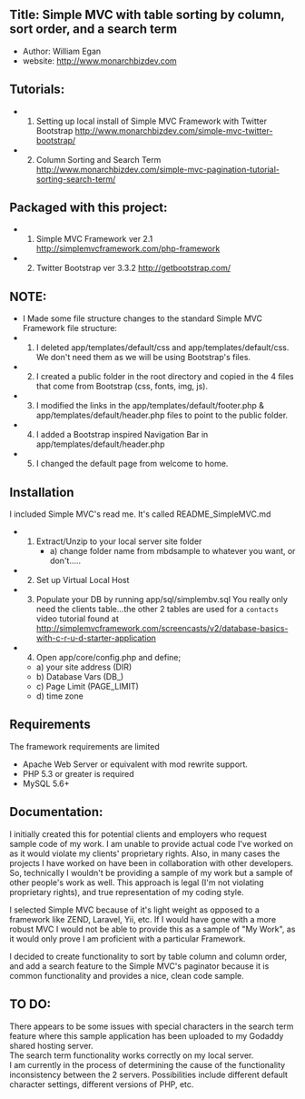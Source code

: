 ## Title:  Simple MVC with table sorting by column, sort order, and a search term
- Author: William Egan
- website: http://www.monarchbizdev.com

## Tutorials:
- 1) Setting up local install of Simple MVC Framework with Twitter Bootstrap 
http://www.monarchbizdev.com/simple-mvc-twitter-bootstrap/
- 2) Column Sorting and Search Term 
http://www.monarchbizdev.com/simple-mvc-pagination-tutorial-sorting-search-term/

## Packaged with this project:   
-  1) Simple MVC Framework ver 2.1   http://simplemvcframework.com/php-framework
-  2) Twitter Bootstrap ver 3.3.2  http://getbootstrap.com/

##  NOTE:  
-  I Made some file structure changes to the standard Simple MVC Framework file structure:
-  1)  I deleted app/templates/default/css and app/templates/default/css.  We don't need them as we will be using Bootstrap's files.
-  2)  I created a public folder in the root directory and copied in the 4 files that come from Bootstrap (css, fonts, img, js).
-  3)  I modified the links in the app/templates/default/footer.php & app/templates/default/header.php files to point to the public folder.
-  4)  I added a Bootstrap inspired Navigation Bar in  app/templates/default/header.php
-  5)  I changed the default page from welcome to home.

## Installation
I included Simple MVC's read me.  It's called README_SimpleMVC.md
 - 1) Extract/Unzip  to your local server site folder
        - a) change folder name from mbdsample to whatever you want, or don't.....
 - 2) Set up Virtual Local Host
 - 3) Populate your DB by running app/sql/simplembv.sql
    You really only need the clients table...the other 2 tables are used for a `contacts` video tutorial found at http://simplemvcframework.com/screencasts/v2/database-basics-with-c-r-u-d-starter-application
 - 4) Open app/core/config.php and define;
    - a) your site address (DIR) 
    - b) Database Vars (DB_) 
    - c) Page Limit (PAGE_LIMIT)
    - d) time zone 


## Requirements
 The framework requirements are limited

 - Apache Web Server or equivalent with mod rewrite support.
 - PHP 5.3 or greater is required
 - MySQL 5.6+

## Documentation:
I initially created this for potential clients and employers who request sample code of my work.  I am unable to provide actual code I've worked on as it would violate my clients' proprietary rights.  Also, in many cases the projects I have worked on have been in collaboration with other developers.
So, technically  I wouldn't be providing a sample of my work but a sample of other people's work as well.
This approach is legal (I'm not violating proprietary rights), and true representation of my coding style.

I selected Simple MVC because of it's light weight as opposed to a framework like ZEND, Laravel, Yii, etc.
If I would have gone with a more robust MVC I would not be able to provide this as a sample of "My Work", as it would only prove I am proficient with a particular Framework. 

I decided to create functionality to sort by table column and column order, and add a search feature to the Simple MVC's paginator because it is common functionality and provides a nice, clean code sample.

## TO DO:
  There appears to be some issues with special characters in the search term feature where this sample application has been uploaded to my Godaddy shared hosting server.  
  The search term functionality works correctly on my local server.  
  I am currently in the process of determining the cause of the functionality inconsistency between the 2 servers.
  Possibilities include different default character settings, different versions of PHP, etc.
 

